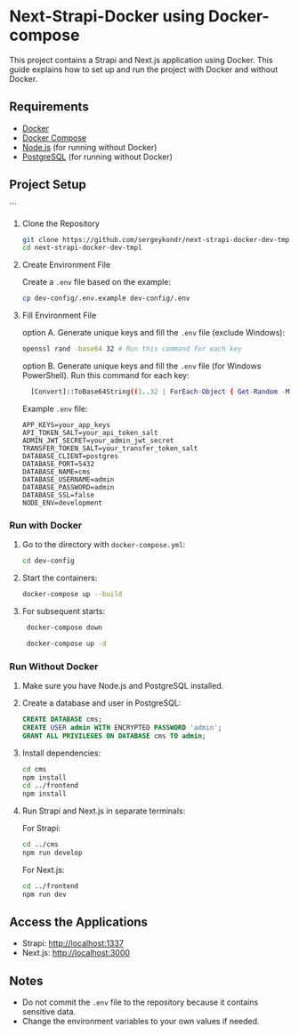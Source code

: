 # Next-Strapi-Docker using Docker-compose

This project contains a Strapi and Next.js application using Docker. This guide explains how to set up and run the project with Docker and without Docker.

## Requirements

- [Docker](https://www.docker.com/get-started)
- [Docker Compose](https://docs.docker.com/compose/install/)
- [Node.js](https://nodejs.org/) (for running without Docker)
- [PostgreSQL](https://www.postgresql.org/) (for running without Docker)

## Project Setup

\```
1. Clone the Repository

    ```sh
    git clone https://github.com/sergeykondr/next-strapi-docker-dev-tmpl.git
    cd next-strapi-docker-dev-tmpl
    ```

2. Create Environment File

    Create a `.env` file based on the example:

    ```sh
    cp dev-config/.env.example dev-config/.env
    ```

3. Fill Environment File

    option A. Generate unique keys and fill the `.env` file (exclude Windows):

    ```sh
    openssl rand -base64 32 # Run this command for each key
    ```

    option B. Generate unique keys and fill the `.env` file (for Windows PowerShell). Run this command for each key:

    ```sh
      [Convert]::ToBase64String((1..32 | ForEach-Object { Get-Random -Minimum 0 -Maximum 256 }))
    ```

    Example `.env` file:

    ```env
    APP_KEYS=your_app_keys
    API_TOKEN_SALT=your_api_token_salt
    ADMIN_JWT_SECRET=your_admin_jwt_secret
    TRANSFER_TOKEN_SALT=your_transfer_token_salt
    DATABASE_CLIENT=postgres
    DATABASE_PORT=5432
    DATABASE_NAME=cms
    DATABASE_USERNAME=admin
    DATABASE_PASSWORD=admin
    DATABASE_SSL=false
    NODE_ENV=development
    ```

### Run with Docker

1. Go to the directory with `docker-compose.yml`:

    ```sh
    cd dev-config
    ```

2. Start the containers:

    ```sh
    docker-compose up --build
    ```

3. For subsequent starts:
   ```sh
    docker-compose down
    ```
    
   ```sh
    docker-compose up -d
    ```
    

### Run Without Docker

1. Make sure you have Node.js and PostgreSQL installed.

2. Create a database and user in PostgreSQL:

    ```sql
    CREATE DATABASE cms;
    CREATE USER admin WITH ENCRYPTED PASSWORD 'admin';
    GRANT ALL PRIVILEGES ON DATABASE cms TO admin;
    ```

3. Install dependencies:

    ```sh
    cd cms
    npm install
    cd ../frontend
    npm install
    ```

4. Run Strapi and Next.js in separate terminals:

    For Strapi:
    ```sh
    cd ../cms
    npm run develop
    ```

    For Next.js:
    ```sh
    cd ../frontend
    npm run dev
    ```

## Access the Applications

- Strapi: [http://localhost:1337](http://localhost:1337)
- Next.js: [http://localhost:3000](http://localhost:3000)

## Notes

- Do not commit the `.env` file to the repository because it contains sensitive data.
- Change the environment variables to your own values if needed.




